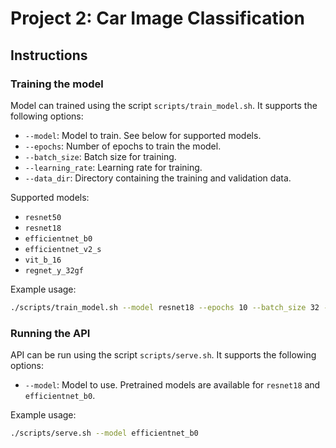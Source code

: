 # Project 2: Car Image Classification

## Instructions
### Training the model
Model can trained using the script `scripts/train_model.sh`. It supports the following options:
- `--model`: Model to train. See below for supported models.
- `--epochs`: Number of epochs to train the model.
- `--batch_size`: Batch size for training.
- `--learning_rate`: Learning rate for training.
- `--data_dir`: Directory containing the training and validation data.

Supported models:
- `resnet50`
- `resnet18`
- `efficientnet_b0`
- `efficientnet_v2_s`
- `vit_b_16`
- `regnet_y_32gf`

Example usage:
```bash
./scripts/train_model.sh --model resnet18 --epochs 10 --batch_size 32 --learning_rate 0.001 --data_dir data/
```

### Running the API
API can be run using the script `scripts/serve.sh`. It supports the following options:
- `--model`: Model to use. Pretrained models are available for `resnet18` and `efficientnet_b0`.

Example usage:
```bash
./scripts/serve.sh --model efficientnet_b0
```
